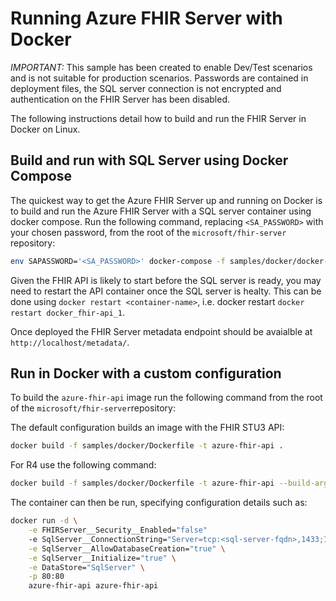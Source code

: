 # Running Azure FHIR Server with Docker

*IMPORTANT:* This sample has been created to enable Dev/Test scenarios and is not suitable for production scenarios. Passwords are contained in deployment files, the SQL server connection is not encrypted and authentication on the FHIR Server has been disabled.

The following instructions detail how to build and run the FHIR Server in Docker on Linux.

## Build and run with SQL Server using Docker Compose

The quickest way to get the Azure FHIR Server up and running on Docker is to build and run the Azure FHIR Server with a SQL server container using docker compose. Run the following command, replacing `<SA_PASSWORD>` with your chosen password, from the root of the `microsoft/fhir-server` repository:

```bash
env SAPASSWORD='<SA_PASSWORD>' docker-compose -f samples/docker/docker-compose.yaml up -d
```

Given the FHIR API is likely to start before the SQL server is ready, you may need to restart the API container once the SQL server is healty. This can be done using `docker restart <container-name>`, i.e. docker restart `docker restart docker_fhir-api_1`.

Once deployed the FHIR Server metadata endpoint should be avaialble at `http://localhost/metadata/`.

## Run in Docker with a custom configuration

To build the `azure-fhir-api` image run the following command from the root of the `microsoft/fhir-server`repository:

The default configuration builds an image with the FHIR STU3 API:

```bash
docker build -f samples/docker/Dockerfile -t azure-fhir-api .
```

For R4 use the following command:

```bash
docker build -f samples/docker/Dockerfile -t azure-fhir-api --build-arg FHIR_VERSION=R4 .
```

The container can then be run, specifying configuration details such as:

```bash
docker run -d \
    -e FHIRServer__Security__Enabled="false"
    -e SqlServer__ConnectionString="Server=tcp:<sql-server-fqdn>,1433;Initial Catalog=FHIR;Persist Security Info=False;User ID=sa;Password=<sql-sa-password>;MultipleActiveResultSets=False;Connection Timeout=30;" \
    -e SqlServer__AllowDatabaseCreation="true" \
    -e SqlServer__Initialize="true" \
    -e DataStore="SqlServer" \
    -p 80:80
    azure-fhir-api azure-fhir-api
```

